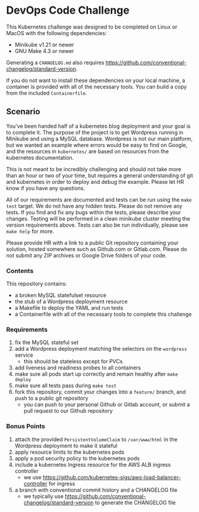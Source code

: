 # DevOps Code Challenge

This Kubernetes challenge was designed to be completed on Linux or MacOS with the following dependencies:

 - Minikube v1.21 or newer
 - GNU Make 4.3 or newer

Generating a `CHANGELOG.md` also requires https://github.com/conventional-changelog/standard-version.

If you do not want to install these dependencies on your local machine, a container is provided with all of
the necessary tools. You can build a copy from the included `Containerfile`.

## Scenario

You've been handed half of a kubernetes blog deployment and your goal is to complete it. The purpose of the
project is to get Wordpress running in Minikube and using a MySQL database. Wordpress is not our main platform,
but we wanted an example where errors would be easy to find on Google, and the resources in `kubernetes/` are
based on resources from the kubernetes documentation.

This is not meant to be incredibly challenging and should not take more than an hour or two of your time, but
requires a general understanding of git and kubernetes in order to deploy and debug the example. Please let
HR know if you have any questions.

All of our requirements are documented and tests can be run using the `make test` target. We do not have any
hidden tests. Please do not remove any tests. If you find and fix any bugs within the tests,
please describe your changes. Testing will be performed in a clean minikube cluster meeting the
version requirements above. Tests can also be run individually, please see `make help` for more.

Please provide HR with a link to a public Git repository containing your solution, hosted somewhere
such as Github.com or Gitlab.com. Please do not submit any ZIP archives or Google Drive folders of your code.

### Contents

This repository contains:

- a broken MySQL statefulset resource
- the stub of a Wordpress deployment resource
- a Makefile to deploy the YAML and run tests
- a Containerfile with all of the necessary tools to complete this challenge

### Requirements

1. fix the MySQL stateful set
2. add a Wordpress deployment matching the selectors on the `wordpress` service
    - this should be stateless except for PVCs
3. add liveness and readiness probes to all containers
4. make sure all pods start up correctly and remain healthy after `make deploy`
5. make sure all tests pass during `make test`
6. fork this repository, commit your changes into a `feature/` branch, and push to a public git repository
    - you can push to your personal Github or Gitlab account, or submit a pull request to our Github repository

### Bonus Points

1. attach the provided `PersistentVolumeClaim` to `/var/www/html` in the Wordpress deployment to make it stateful
2. apply resource limits to the kubernetes pods
3. apply a pod security policy to the kubernetes pods
4. include a kubernetes Ingress resource for the AWS ALB ingress controller
    - we use https://github.com/kubernetes-sigs/aws-load-balancer-controller for ingress
5. a branch with conventional commit history and a CHANGELOG file
    - we typically use https://github.com/conventional-changelog/standard-version to generate the CHANGELOG file
